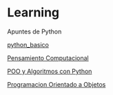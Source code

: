 # Learning

Apuntes de Python

[python_basico](https://github.com/V-Juarez/Learning/blob/python/python_basico/README.md)

[Pensamiento Computacional](https://github.com/V-Juarez/Learning/blob/python/pensamiento_computacional_python/README.md)

[POO y Algoritmos con Python](https://github.com/V-Juarez/Learning/tree/python/poo_algoritmos_con_python)

[Programacion Orientado a Objetos](https://github.com/V-Juarez/Learning/tree/python/orientado_a_objetos)
